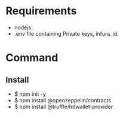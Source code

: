# Requirements

- nodejs
- .env file containing Private keys, infura_id

# Command

## Install

- $ npm init -y
- $ npm install @openzeppelin/contracts
- $ npm install @truffle/hdwallet-provider
